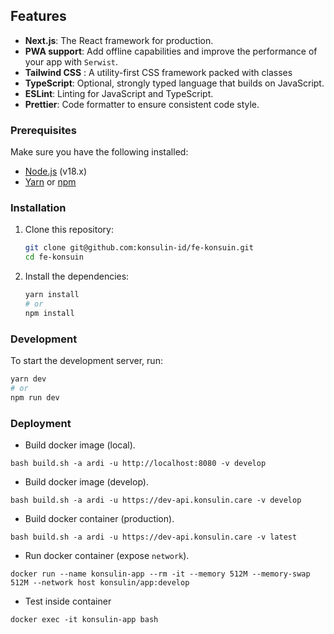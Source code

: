 ## Features

- **Next.js**: The React framework for production.
- **PWA support**: Add offline capabilities and improve the performance of your app with `Serwist`.
- **Tailwind CSS** : A utility-first CSS framework packed with classes
- **TypeScript**: Optional, strongly typed language that builds on JavaScript.
- **ESLint**: Linting for JavaScript and TypeScript.
- **Prettier**: Code formatter to ensure consistent code style.

### Prerequisites

Make sure you have the following installed:

- [Node.js](https://nodejs.org/) (v18.x)
- [Yarn](https://yarnpkg.com/) or [npm](https://www.npmjs.com/)

### Installation

1. Clone this repository:

   ```sh
   git clone git@github.com:konsulin-id/fe-konsuin.git
   cd fe-konsuin
   ```

2. Install the dependencies:

   ```sh
   yarn install
   # or
   npm install
   ```

### Development

To start the development server, run:

```sh
yarn dev
# or
npm run dev
```

### Deployment

- Build docker image (local).

```shell
bash build.sh -a ardi -u http://localhost:8080 -v develop
```

- Build docker image (develop).

```shell
bash build.sh -a ardi -u https://dev-api.konsulin.care -v develop
```

- Build docker container (production).

```shell
bash build.sh -a ardi -u https://dev-api.konsulin.care -v latest
```

- Run docker container (expose `network`).

```shell
docker run --name konsulin-app --rm -it --memory 512M --memory-swap 512M --network host konsulin/app:develop
```

- Test inside container

```shell
docker exec -it konsulin-app bash
```
